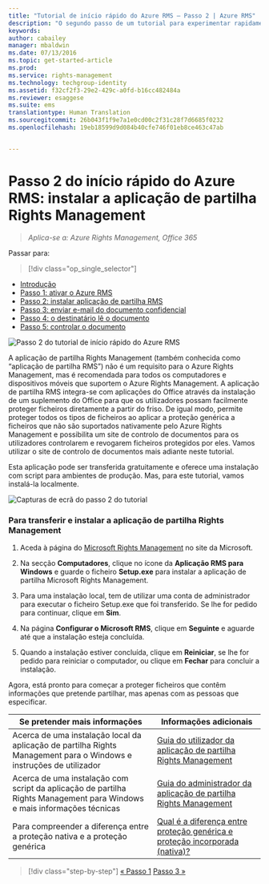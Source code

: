 ```yaml
---
title: "Tutorial de início rápido do Azure RMS – Passo 2 | Azure RMS"
description: "O segundo passo de um tutorial para experimentar rapidamente o Microsoft Azure Rights Management na sua organização com apenas 5 passos que devem demorar menos de 15 minutos."
keywords: 
author: cabailey
manager: mbaldwin
ms.date: 07/13/2016
ms.topic: get-started-article
ms.prod: 
ms.service: rights-management
ms.technology: techgroup-identity
ms.assetid: f32cf2f3-29e2-429c-a0fd-b16cc482484a
ms.reviewer: esaggese
ms.suite: ems
translationtype: Human Translation
ms.sourcegitcommit: 26b043f1f9e7a1e0cd00c2f31c28f7d6685f0232
ms.openlocfilehash: 19eb18599d9d084b40cfe746f01eb8ce463c47ab


---
```




# Passo 2 do início rápido do Azure RMS: instalar a aplicação de partilha Rights Management

>*Aplica-se a: Azure Rights Management, Office 365*


Passar para: 
> [!div class="op_single_selector"]
- [Introdução](quick-start-tutorial.md)
- [Passo 1: ativar o Azure RMS](tutorial-step1.md)
- [Passo 2: instalar aplicação de partilha RMS](tutorial-step2.md)
- [Passo 3: enviar e-mail do documento confidencial](tutorial-step3.md)
- [Passo 4: o destinatário lê o documento](tutorial-step4.md)
- [Passo 5: controlar o documento](tutorial-step5.md)


![Passo 2 do tutorial de início rápido do Azure RMS](../media/AzRMS_QuickStartSteps2.PNG)

A aplicação de partilha Rights Management (também conhecida como “aplicação de partilha RMS”) não é um requisito para o Azure Rights Management, mas é recomendada para todos os computadores e dispositivos móveis que suportem o Azure Rights Management. A aplicação de partilha RMS integra-se com aplicações do Office através da instalação de um suplemento do Office para que os utilizadores possam facilmente proteger ficheiros diretamente a partir do friso. De igual modo, permite proteger todos os tipos de ficheiros ao aplicar a proteção genérica a ficheiros que não são suportados nativamente pelo Azure Rights Management e possibilita um site de controlo de documentos para os utilizadores controlarem e revogarem ficheiros protegidos por eles. Vamos utilizar o site de controlo de documentos mais adiante neste tutorial.

Esta aplicação pode ser transferida gratuitamente e oferece uma instalação com script para ambientes de produção. Mas, para este tutorial, vamos instalá-la localmente.

![Capturas de ecrã do passo 2 do tutorial](../media/AzRMS_Tutorial_2_Screenshots.png)

### Para transferir e instalar a aplicação de partilha Rights Management

1.  Aceda à página do [Microsoft Rights Management](http://go.microsoft.com/fwlink/?LinkId=303970) no site da Microsoft.

2.  Na secção **Computadores**, clique no ícone da **Aplicação RMS para Windows** e guarde o ficheiro **Setup.exe** para instalar a aplicação de partilha Microsoft Rights Management.

3.  Para uma instalação local, tem de utilizar uma conta de administrador para executar o ficheiro Setup.exe que foi transferido. Se lhe for pedido para continuar, clique em **Sim**.

4.  Na página **Configurar o Microsoft RMS**, clique em **Seguinte** e aguarde até que a instalação esteja concluída.

5.  Quando a instalação estiver concluída, clique em **Reiniciar**, se lhe for pedido para reiniciar o computador, ou clique em **Fechar** para concluir a instalação.

Agora, está pronto para começar a proteger ficheiros que contêm informações que pretende partilhar, mas apenas com as pessoas que especificar.

|Se pretender mais informações|Informações adicionais|
|--------------------------------|--------------------------|
|Acerca de uma instalação local da aplicação de partilha Rights Management para o Windows e instruções de utilizador|[Guia do utilizador da aplicação de partilha Rights Management](../rms-client/sharing-app-user-guide.md)|
|Acerca de uma instalação com script da aplicação de partilha Rights Management para Windows e mais informações técnicas|[Guia do administrador da aplicação de partilha Rights Management](../rms-client/sharing-app-admin-guide.md)|
|Para compreender a diferença entre a proteção nativa e a proteção genérica|[Qual é a diferença entre proteção genérica e proteção incorporada (nativa)?](../rms-client/sharing-app-dialog-box.md#what-s-the-difference-between-generic-protection-and-built-in-native-protection)|


>[!div class="step-by-step"]
[« Passo 1](quick-start-tutorial.md)
[Passo 3 »](tutorial-step3.md)


<!--HONumber=Aug16_HO4-->


